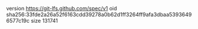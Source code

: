 version https://git-lfs.github.com/spec/v1
oid sha256:33fde2a26a52f6163cdd39278a0b62d1ff3264ff9afa3dbaa53936496577c19c
size 131741
